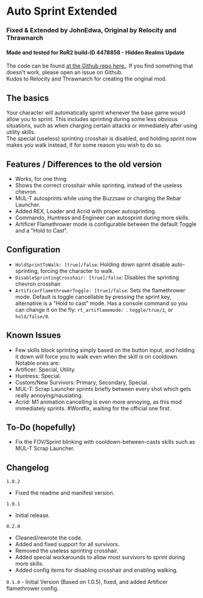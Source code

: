 # Auto Sprint Extended
### Fixed & Extended by JohnEdwa, Original by Relocity and Thrawnarch
#### Made and tested for RoR2 build-ID 4478858 - Hidden Realms Update

The code can be found [at the Github repo here.](https://github.com/JohnEdwa/RTAutoSprintExtended).
If you find something that doesn't work, please open an issue on Github.   
Kudos to Relocity and Thrawnarch for creating the original mod.

## The basics

Your character will automatically sprint whenever the base game would allow you to sprint. This includes sprinting during some less obvious situations, such as when charging certain attacks or immediately after using utility skills.   
The special (useless) sprinting crosshair is disabled, and holding sprint now makes you walk instead, if for some reason you wish to do so.

## Features / Differences to the old version
* Works, for one thing
* Shows the correct crosshair while sprinting, instead of the useless chevron.
* MUL-T autosprints while using the Buzzsaw or charging the Rebar Launcher.
* Added REX, Loader and Acrid with proper autosprinting.
* Commando, Huntress and Engineer can autosprint during more skills.
* Artificer Flamethrower mode is configurable between the default Toggle and a "Hold to Cast".

## Configuration
* `HoldSprintToWalk: [true]/false`: Holding down sprint disable auto-sprinting, forcing the character to walk.
* `DisableSprintingCrosshair: [true]/false`: Disables the sprinting chevron crosshair.
* `ArtificerFlamethrowerToggle: [true]/false`: Sets the flamethrower mode. Default is toggle cancellable by pressing the sprint key, alternative is a "Hold to cast" mode. Has a console command so you can change it on the fly: `rt_artiflamemode: `. `toggle/true/1`, or `hold/false/0`.

## Known Issues

* Few skills block sprinting simply based on the button input, and holding it down will force you to walk even when the skill is on cooldown. Notable ones are:
 * Artificer: Special, Utility.
 * Huntress: Special.
 * Custom/New Survivors: Primary, Secondary, Special.
* MUL-T: Scrap Launcher sprints briefly between every shot which gets really annoying/nausiating.
* Acrid: M1 animation cancelling is even more annoying, as this mod immediately sprints. #Wontfix, waiting for the official one first.

## To-Do (hopefully)

* Fix the FOV/Sprint blinking with cooldown-between-casts skills such as MUL-T Scrap Launcher.

## Changelog

`1.0.2`
 * Fixed the readme and manifest version.

`1.0.1`
 * Initial release.

`0.2.0`
 * Cleaned/rewrote the code. 
 * Added and fixed support for all survivors.
 * Removed the useless sprinting crosshair.
 * Added special workarounds to allow most survivors to sprint during more skills.
 * Added config items for disabling crosshair and enabling walking.

`0.1.0` - Initial Version (Based on 1.0.5), fixed, and added Artificer flamethrower config.